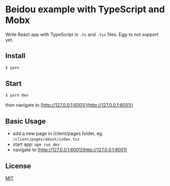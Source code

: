# Beidou example with TypeScript and Mobx

Write React app with TypeScript in `.ts` and `.tsx` files. Egg-ts not support yet.

## Install

```bash
$ yarn
```

## Start

```bash
$ yarn dev
```

then navigate to [http://127.0.0.1:6001/](http://127.0.0.1:6001/)

## Basic Usage

- add a new page in /client/pages folder, eg. `/client/pages/about/index.tsx`
- start app: `npm run dev`
- navigate to [http://127.0.0.1:6001](http://127.0.0.1:6001)

## License

[MIT](LICENSE)
